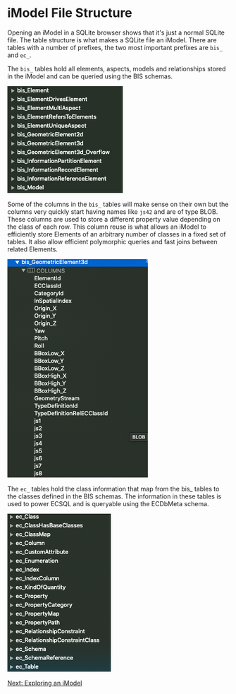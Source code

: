 # iModel File Structure

Opening an iModel in a SQLite browser shows that it's just a normal SQLite file.  The table structure is what makes a SQLite file an iModel.  There are tables with a number of prefixes, the two most important prefixes are `bis_` and `ec_`.  

The `bis_` tables hold all elements, aspects, models and relationships stored in the iModel and can be queried using the BIS schemas.  

![bis_ tables](media/bis_tables.png)

Some of the columns in the `bis_` tables will make sense on their own but the columns very quickly start having names like `js42` and are of type BLOB.  These columns are used to store a different property value depending on the class of each row.  This column reuse is what allows an iModel to efficiently store Elements of an arbitrary number of classes in a fixed set of tables.  It also allow efficient polymorphic queries and fast joins between related Elements.

![bis_GemetricElement3d table](media/bis_GeometricElement3d.png)

The `ec_` tables hold the class information that map from the bis_ tables to the classes defined in the BIS schemas.  The information in these tables is used to power ECSQL and is queryable using the ECDbMeta schema.

![ec_ tables](media/ec_tables.png)

[Next: Exploring an iModel](ExporingAniModel.md)